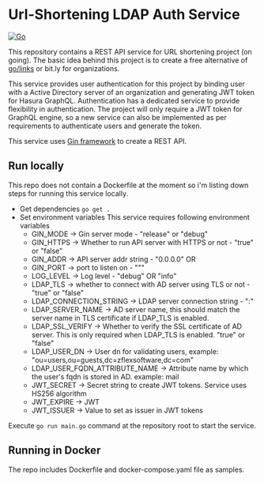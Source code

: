 # Url-Shortening LDAP Auth Service
[![Go](https://github.com/lakhinsu/urlshortening-authservice/actions/workflows/go.yml/badge.svg?branch=main)](https://github.com/lakhinsu/urlshortening-authservice/actions/workflows/go.yml)

This repository contains a REST API service for URL shortening project (on going). The basic idea behind this project is to create a free alternative of [go/links](https://www.golinks.io/) or bit.ly for organizations.

This service provides user authentication for this project by binding user with a Active Directory server of an organization and generating JWT token for Hasura GraphQL. Authentication has a dedicated service to provide flexibility in authentication. The project will only require a JWT token for GraphQL engine, so a new service can also be implemented as per requirements to authenticate users and generate the token.

This service uses [Gin framework](https://github.com/gin-gonic/gin) to create a REST API.

## Run locally
This repo does not contain a Dockerfile at the moment so i'm listing down steps for running this service locally.
- Get dependencies
`go get .`
- Set environment variables
This service requires following environment variables
    - GIN_MODE -> Gin server mode - "release" or "debug"
    - GIN_HTTPS -> Whether to run API server with HTTPS or not - "true" or "false"
    - GIN_ADDR -> API server addr string - "0.0.0.0" OR <required IP address>
    - GIN_PORT -> port to listen on - "<port number>""
    - LOG_LEVEL -> Log level - "debug" OR "info"
    - LDAP_TLS -> whether to connect with AD server using TLS or not - "true" or "false"
    - LDAP_CONNECTION_STRING -> LDAP server connection string - "<server>:<port>"
    - LDAP_SERVER_NAME -> AD server name, this should match the server name in TLS certificate if LDAP_TLS is enabled.
    - LDAP_SSL_VERIFY -> Whether to verify the SSL certificate of AD server. This is only required when LDAP_TLS is enabled. "true" or "false"
    - LDAP_USER_DN -> User dn for validating users, example: "ou=users,ou=guests,dc=zflexsoftware,dc=com"
    - LDAP_USER_FQDN_ATTRIBUTE_NAME -> Attribute name by which the user's fqdn is stored in AD. example: mail
    - JWT_SECRET -> Secret string to create JWT tokens. Service uses HS256 algorithm
    - JWT_EXPIRE -> JWT 
    - JWT_ISSUER -> Value to set as issuer in JWT tokens

Execute `go run main.go` command at the repository root to start the service.
## Running in Docker
The repo includes Dockerfile and docker-compose.yaml file as samples.
